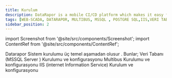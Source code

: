 ```yaml
---
title: Kurulum
description: DataRapor is a mobile CI/CD platform which makes it easy for you to manage the lifecycle of your mobile applications.
tags: [WEB-SCADA, DATARAPOR, MULTIBUS, MSSQL , POSTGRE SQL,IIS,VERI TABANI,WEB SUNUCU,SERVER,VERI TABANI]
sidebar_position: 2
---
```

 
import Screenshot from '@site/src/components/Screenshot';
import ContentRef from '@site/src/components/ContentRef';

Datarapor Sistem kurulumu üç temel aşamadan olusur .
Bunlar;
 <ContentRef url="/docs/Kurulum/Veritabani">Veri Tabanı (MSSQL Server ) Kurulumu ve konfigurasyonu</ContentRef>
 <ContentRef url="/docs/Kurulum/Multibus">Multibus Kurulumu ve konfigurasyonu</ContentRef>
 <ContentRef url="/docs/Kurulum/iiskurulumu">IIS (internet Information Service) Kurulum ve konfigurasyonu</ContentRef>

 